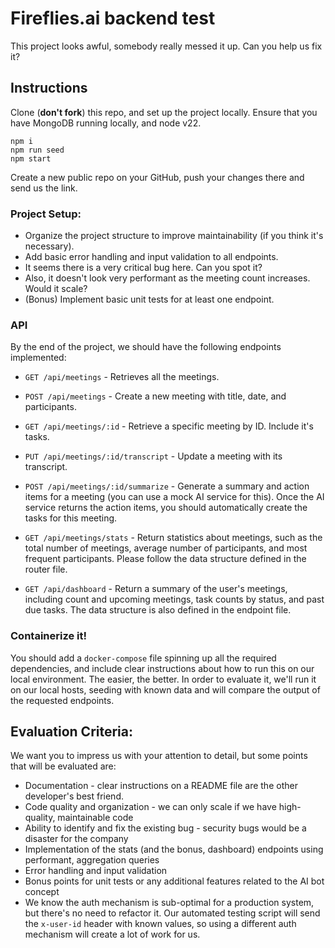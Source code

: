 # Fireflies.ai backend test

This project looks awful, somebody really messed it up. Can you help us fix it?

## Instructions

Clone (**don't fork**) this repo, and set up the project locally.
Ensure that you have MongoDB running locally, and node v22.

```
npm i
npm run seed
npm start
```

Create a new public repo on your GitHub, push your changes there and send us the link.

### Project Setup:

- Organize the project structure to improve maintainability (if you think it's necessary).
- Add basic error handling and input validation to all endpoints.
- It seems there is a very critical bug here. Can you spot it?
- Also, it doesn't look very performant as the meeting count increases. Would it scale?
- (Bonus) Implement basic unit tests for at least one endpoint.

### API

By the end of the project, we should have the following endpoints implemented:

- `GET /api/meetings` - Retrieves all the meetings.

- `POST /api/meetings` - Create a new meeting with title, date, and participants.

- `GET /api/meetings/:id` - Retrieve a specific meeting by ID. Include it's tasks.

- `PUT /api/meetings/:id/transcript` - Update a meeting with its transcript.

- `POST /api/meetings/:id/summarize` - Generate a summary and action items for a meeting (you can use a mock AI service for this).
  Once the AI service returns the action items, you should automatically create the tasks for this meeting.

- `GET /api/meetings/stats` - Return statistics about meetings, such as the total number of meetings, average number of participants, and most frequent participants.
  Please follow the data structure defined in the router file.

- `GET /api/dashboard` - Return a summary of the user's meetings, including count and upcoming meetings, task counts by status, and past due tasks. The data structure is also defined in the endpoint file.

### Containerize it!

You should add a `docker-compose` file spinning up all the required dependencies, and include clear instructions about how to run this on our local environment.
The easier, the better. In order to evaluate it, we'll run it on our local hosts, seeding with known data and will compare the output of the requested endpoints.

## Evaluation Criteria:

We want you to impress us with your attention to detail, but some points that will be evaluated are:

- Documentation - clear instructions on a README file are the other developer's best friend.
- Code quality and organization - we can only scale if we have high-quality, maintainable code
- Ability to identify and fix the existing bug - security bugs would be a disaster for the company
- Implementation of the stats (and the bonus, dashboard) endpoints using performant, aggregation queries
- Error handling and input validation
- Bonus points for unit tests or any additional features related to the AI bot concept
- We know the auth mechanism is sub-optimal for a production system, but there's no need to refactor it. Our automated testing script will send the `x-user-id` header with known values, so using a different auth mechanism will create a lot of work for us.
